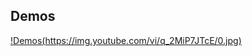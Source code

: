 Demos
-----

[!Demos(https://img.youtube.com/vi/q_2MiP7JTcE/0.jpg)](https://www.youtube.com/watch?v=4U1Yn3Ow3lY&list=PLtJX13TEeODG8QBOLhsYzzorefGwti_Uc)